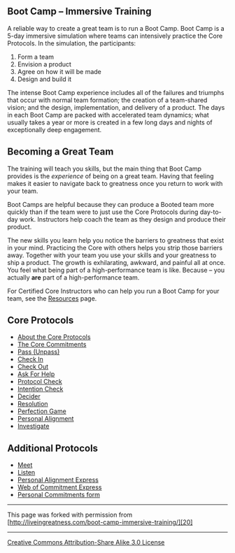 

## Boot Camp – Immersive Training

A reliable way to create a great team is to run a Boot Camp. Boot Camp is a 
5-day immersive simulation where teams can intensively practice the Core Protocols. 
In the simulation, the participants:

1. Form a team
2. Envision a product
3. Agree on how it will be made
4. Design and build it

The intense Boot Camp experience includes all of the failures and triumphs 
that occur with normal team formation; the creation of a team-shared vision; 
and the design, implementation, and delivery of a product. The days in each 
Boot Camp are packed with accelerated team dynamics; what usually takes a year 
or more is created in a few long days and nights of exceptionally deep engagement. 

## Becoming a Great Team

The training will teach you skills, but the main thing that Boot Camp provides 
is the _experience_ of being on a great team. Having that feeling makes it 
easier to navigate back to greatness once you return to work with your team. 

Boot Camps are helpful because they can produce a Booted team more quickly 
than if the team were to just use the Core Protocols during day-to-day work. 
Instructors help coach the team as they design and produce their product.

The new skills you learn help you notice the barriers to greatness that exist 
in your mind. Practicing the Core with others helps you strip those barriers 
away. Together with your team you use your skills and your greatness to ship 
a product. The growth is exhilarating, awkward, and painful all at once. You 
feel what being part of a high-performance team is like. Because – you actually 
**are** part of a high-performance team.

For Certified Core Instructors who can help you run a Boot Camp for your team, 
see the [Resources][1] page.

## Core Protocols

* [About the Core Protocols][2]
* [The Core Commitments][3]
* [Pass (Unpass)][4]
* [Check In][5]
* [Check Out][6]
* [Ask For Help][7]
* [Protocol Check][8]
* [Intention Check][9]
* [Decider][10]
* [Resolution][11]
* [Perfection Game][12]
* [Personal Alignment][13]
* [Investigate][14]

## Additional Protocols

* [Meet][15]
* [Listen][16]
* [Personal Alignment Express][17]
* [Web of Commitment Express][18]
* [Personal Commitments form][19]

----

This page was forked with permission from [http://liveingreatness.com/boot-camp-immersive-training/][20]

----

[Creative Commons Attribution-Share Alike 3.0 License][21]

[1]: http://liveingreatness.com/resources/
[2]: core-protocols
[3]: core-protocols-the-core-commitments
[4]: core-protocols-pass-unpass
[5]: core-protocols-check-in
[6]: core-protocols-check-out
[7]: core-protocols-ask-for-help
[8]: core-protocols-protocol-check
[9]: core-protocols-intention-check
[10]: core-protocols-decider
[11]: core-protocols-resolution
[12]: core-protocols-perfection-game
[13]: core-protocols-personal-alignment
[14]: core-protocols-investigate
[15]: additional-protocols-meet
[16]: http://liveingreatness.com/additional-protocols/listen/
[17]: http://liveingreatness.com/additional-protocols/personal-alignment-express/
[18]: http://liveingreatness.com/additional-protocols/web-of-commitment-express/
[19]: http://liveingreatness.com/additional-protocols/personal-commitments-form/
[20]: http://liveingreatness.com/boot-camp-immersive-training/
[21]: http://creativecommons.org/licenses/by-sa/3.0/us/